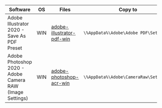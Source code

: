|Software|OS|Files|Copy to<br>
|---|---|---|---|
|Adobe Illustrator 2020 - Save As PDF Preset|WIN|[adobe-illustrator-pdf-win](https://github.com/sergebro/dotfiles/tree/main/.config/adobe-illustrator-pdf-win)|```\%AppData%\Adobe\Adobe PDF\Settings\```
|Adobe Photoshop 2020 - Adobe Camera RAW (Image Settings)|WIN|[adobe-photoshop-acr-win](https://github.com/sergebro/dotfiles/tree/main/.config/adobe-photoshop-acr-win)|```\%AppData%\Adobe\CameraRaw\Settings\```
